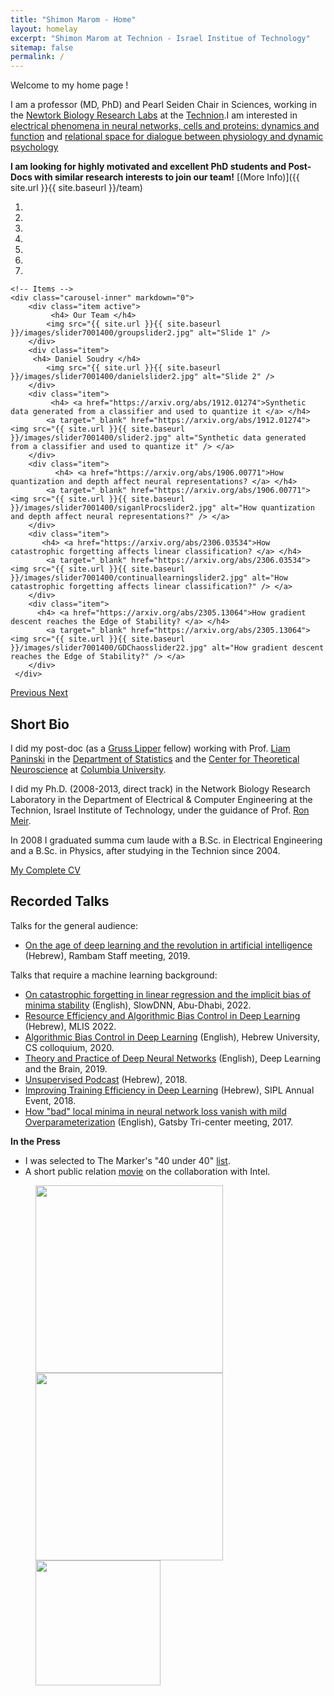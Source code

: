```yaml
---
title: "Shimon Marom - Home"
layout: homelay
excerpt: "Shimon Marom at Technion - Israel Institue of Technology"
sitemap: false
permalink: /
---
```

Welcome to my home page !

I am a professor (MD, PhD) and Pearl Seiden Chair in Sciences, working in the [Newtork Biology Research Labs](https://nbrl1.net.technion.ac.il/) at the [Technion](https://www.technion.ac.il/en/home-2/).I am interested in [electrical phenomena in neural networks, cells and proteins: dynamics and function](research) and [relational space for dialogue between physiology and dynamic psychology](research)

 **I am looking for highly motivated and excellent PhD students and Post-Docs with similar research interests to join our team!** [(More Info)]({{ site.url }}{{ site.baseurl }}/team) 

<div markdown="0" id="carousel" class="carousel slide" data-ride="carousel" data-interval="4000" data-pause="hover" >
    <!-- Menu -->
    <ol class="carousel-indicators">
        <li data-target="#carousel" data-slide-to="0" class="active"></li>
        <li data-target="#carousel" data-slide-to="1"></li>
        <li data-target="#carousel" data-slide-to="2"></li>
        <li data-target="#carousel" data-slide-to="3"></li>
        <li data-target="#carousel" data-slide-to="4"></li>
        <li data-target="#carousel" data-slide-to="5"></li>
        <li data-target="#carousel" data-slide-to="6"></li>    
    </ol>

    <!-- Items -->
    <div class="carousel-inner" markdown="0">
        <div class="item active">
             <h4> Our Team </h4>
            <img src="{{ site.url }}{{ site.baseurl }}/images/slider7001400/groupslider2.jpg" alt="Slide 1" />
        </div>
        <div class="item">
         <h4> Daniel Soudry </h4>
            <img src="{{ site.url }}{{ site.baseurl }}/images/slider7001400/danielslider2.jpg" alt="Slide 2" />
        </div>
        <div class="item">
             <h4> <a href="https://arxiv.org/abs/1912.01274">Synthetic data generated from a classifier and used to quantize it </a> </h4>
            <a target="_blank" href="https://arxiv.org/abs/1912.01274"> <img src="{{ site.url }}{{ site.baseurl }}/images/slider7001400/slider2.jpg" alt="Synthetic data generated from a classifier and used to quantize it" /> </a>
        </div>
        <div class="item">
              <h4> <a href="https://arxiv.org/abs/1906.00771">How quantization and depth affect neural representations? </a> </h4>
            <a target="_blank" href="https://arxiv.org/abs/1906.00771"> <img src="{{ site.url }}{{ site.baseurl }}/images/slider7001400/siganlProcslider2.jpg" alt="How quantization and depth affect neural representations?" /> </a>
        </div>
        <div class="item">
           <h4> <a href="https://arxiv.org/abs/2306.03534">How catastrophic forgetting affects linear classification? </a> </h4>
            <a target="_blank" href="https://arxiv.org/abs/2306.03534"> <img src="{{ site.url }}{{ site.baseurl }}/images/slider7001400/continuallearningslider2.jpg" alt="How catastrophic forgetting affects linear classification?" /> </a>
        </div>
        <div class="item">
          <h4> <a href="https://arxiv.org/abs/2305.13064">How gradient descent reaches the Edge of Stability? </a> </h4>
            <a target="_blank" href="https://arxiv.org/abs/2305.13064"> <img src="{{ site.url }}{{ site.baseurl }}/images/slider7001400/GDChaosslider22.jpg" alt="How gradient descent reaches the Edge of Stability?" /> </a>
        </div>
     </div>
  <a class="left carousel-control" href="#carousel" role="button" data-slide="prev">
    <span class="glyphicon glyphicon-chevron-left" aria-hidden="true"></span>
    <span class="sr-only">Previous</span>
  </a>
  <a class="right carousel-control" href="#carousel" role="button" data-slide="next">
    <span class="glyphicon glyphicon-chevron-right" aria-hidden="true"></span>
    <span class="sr-only">Next</span>
  </a>
</div>

## Short Bio

I did my post-doc (as a [Gruss Lipper](https://eglcf.org/) fellow) working with Prof. [Liam Paninski](http://www.stat.columbia.edu/~liam/) in the [Department of Statistics](https://stat.columbia.edu/) and the [Center for Theoretical Neuroscience](https://ctn.zuckermaninstitute.columbia.edu/) at [Columbia University](https://www.columbia.edu/).

I did my Ph.D. (2008-2013, direct track) in the Network Biology Research Laboratory in the Department of Electrical & Computer Engineering at the Technion, Israel Institute of Technology, under the guidance of Prof. [Ron Meir](https://ronmeir.net.technion.ac.il/).

In 2008 I graduated summa cum laude with a B.Sc. in Electrical Engineering and a B.Sc. in Physics, after studying in the Technion since 2004.

[My Complete CV](https://www.dropbox.com/scl/fi/meeb90dlqii5fdbpdz3uy/CV-Daniel-Soudry.pdf?rlkey=c8jtugouhozqxdx1gmcv24tiy&dl=0)

## Recorded Talks

Talks for the general audience:

- [On the age of deep learning and the revolution in artificial intelligence](https://www.youtube.com/watch?v=MJ1w4ne3F3I) (Hebrew), Rambam Staff meeting, 2019.
  
Talks that require a machine learning background:

- [On catastrophic forgetting in linear regression and the implicit bias of minima stability](https://www.youtube.com/watch?v=FlXSWTgTAng&t=1319s) (English), SlowDNN, Abu-Dhabi, 2022.
- [Resource Efficiency and Algorithmic Bias Control in Deep Learning](https://www.youtube.com/watch?v=GYwJzVWkIVU) (Hebrew), MLIS 2022.
- [Algorithmic Bias Control in Deep Learning](https://www.youtube.com/watch?v=H_jnKJ-dkjo) (English), Hebrew University, CS colloquium, 2020.
- [Theory and Practice of Deep Neural Networks](https://www.youtube.com/watch?v=Gn5VNZugT_w&list=PLYq7WW565SZgQvXsi0KsaP2wa221-JYzv&t=1564s) (English), Deep Learning and the Brain, 2019.
- [Unsupervised Podcast](https://www.themarker.com/techblogs/unsupervised/2019-02-07/ty-article/0000017f-f89c-d2d5-a9ff-f89c22f30000) (Hebrew), 2018.
- [Improving Training Efficiency in Deep Learning](https://www.youtube.com/watch?v=CaKlcxyBRP8&t=1s) (Hebrew), SIPL Annual Event, 2018.
- [How "bad" local minima in neural network loss vanish with mild Overparameterization](https://www.youtube.com/watch?v=wagG1MfqPD0) (English), Gatsby Tri-center meeting, 2017.

**In the Press**
- I was selected to The Marker's "40 under 40" [list](https://www.themarker.com/magazine/2021-11-08/ty-article-static-ext/0000017f-f0a8-d497-a1ff-f2a8f8d20000).
- A short public relation [movie](https://www.youtube.com/watch?v=PYCBZl4MdP0) on the collaboration with Intel.

<figure class="fourth">
  <img src="{{ site.url }}{{ site.baseurl }}/images/logopic/Technion_logo_2.png" style="width: 300px">
  <img src="{{ site.url }}{{ site.baseurl }}/images/logopic/EElogo.png" style="width: 300px">
  <img src="{{ site.url }}{{ site.baseurl }}/images/logopic/LogoNBRL.jpg" style="width: 200px">
</figure>
